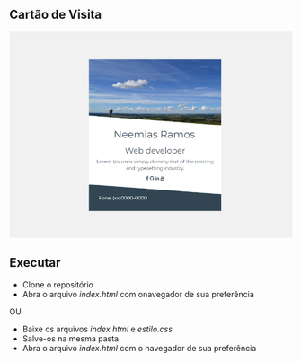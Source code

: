 ## Cartão de Visita


![Resultado](https://github.com/neemiasRamos/Front-End/blob/master/Cart-o%20de%20visita/resultado.png)


## Executar

* Clone o repositório
* Abra o arquivo _index.html_ com onavegador de sua preferência 

OU

* Baixe os arquivos _index.html_ e _estilo.css_
* Salve-os na mesma pasta
* Abra o arquivo _index.html_ com o navegador de sua preferência 
